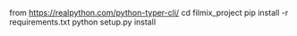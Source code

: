 from 
https://realpython.com/python-typer-cli/
cd filmix_project
pip install -r requirements.txt
python setup.py install